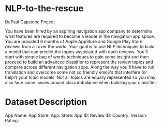 # NLP-to-the-rescue
DePaul Capstone Project

You have been hired by an aspiring navigation app company to determine what features are required to become a leader in the navigation app space. You are provided 6 months of Apple AppStore and Google Play Store reviews from all over the world.  Your goal is to use NLP techniques to build a model that can predict the topics associated with each reviews. You'll start with simple bag of words techniques to gain some insight and then proceed to build an advanced classifier to represent the review topics and compare across different navigation apps. Along the way you'll have to run translation and overcome some not so friendly emoji's that interfere (or help?) your topic models. Not all topics are equally represented so you may also face some issues around class imbalance when building your classifier.

# Dataset Description
App Name:
App Store:
App:
Store:
App ID:
Review ID:
Country:
Version:
Rating:
